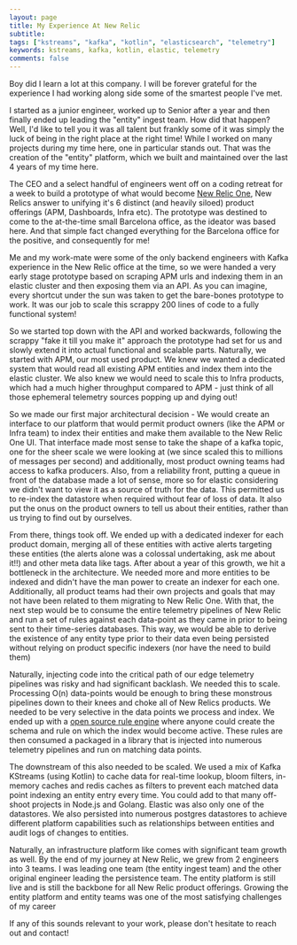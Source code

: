 ```yaml
---
layout: page
title: My Experience At New Relic
subtitle: 
tags: ["kstreams", "kafka", "kotlin", "elasticsearch", "telemetry"]
keywords: kstreams, kafka, kotlin, elastic, telemetry
comments: false
---
```


Boy did I learn a lot at this company. I will be forever grateful for the experience I had working along side some of the smartest people I've met. 

I started as a junior engineer, worked up to Senior after a year and then finally ended up leading the "entity" ingest team. How did that happen? Well, I'd like to tell you it was all talent but frankly some of it was simply the luck of being in the right place at the right time! While I worked on many projects during my time here, one in particular stands out. That was the creation of the "entity" platform, which we built and maintained over the last 4 years of my time here. 

The CEO and a select handful of engineers went off on a coding retreat for a week to build a prototype of what would become [New Relic One](https://newrelic.com/platform), New Relics answer to unifying it's 6 distinct (and heavily siloed) product offerings (APM, Dashboards, Infra etc). The prototype was destined to come to the at-the-time small Barcelona office, as the ideator was based here. And that simple fact changed everything for the Barcelona office for the positive, and consequently for me!

Me and my work-mate were some of the only backend engineers with Kafka experience in the New Relic office at the time, so we were handed a very early stage prototype based on scraping APM urls and indexing them in an elastic cluster and then exposing them via an API. As you can imagine, every shortcut under the sun was taken to get the bare-bones prototype to work. It was our job to scale this scrappy 200 lines of code to a fully functional system!

So we started top down with the API and worked backwards, following the scrappy "fake it till you make it" approach the prototype had set for us and slowly extend it into actual functional and scalable parts. Naturally, we started with APM, our most used product. We knew we wanted a dedicated system that would read all existing APM entities and index them into the elastic cluster. We also knew we would need to scale this to Infra products, which had a much higher throughput compared to APM - just think of all those ephemeral telemetry sources popping up and dying out!

So we made our first major architectural decision - We would create an interface to our platform that would permit product owners (like the APM or Infra team) to index their entities and make them available to the New Relic One UI. That interface made most sense to take the shape of a kafka topic, one for the sheer scale we were looking at (we since scaled this to millions of messages per second) and additionally, most product owning teams had access to kafka producers. Also, from a reliability front, putting a queue in front of the database made a lot of sense, more so for elastic considering we didn't want to view it as a source of truth for the data. This permitted us to re-index the datastore when required without fear of loss of data. It also put the onus on the product owners to tell us about their entities, rather than us trying to find out by ourselves.

From there, things took off. We ended up with a dedicated indexer for each product domain, merging all of these entities with active alerts targeting these entities (the alerts alone was a colossal undertaking, ask me about it!!) and other meta data like tags. After about a year of this growth, we hit a bottleneck in the architecture. We needed more and more entities to be indexed and didn't have the man power to create an indexer for each one. Additionally, all product teams had their own projects and goals that may not have been related to them migrating to New Relic One. With that, the next step would be to consume the entire 
telemetry pipelines of New Relic and run a set of rules against each data-point as they came in prior to being sent to their time-series databases. 
This way, we would be able to derive the existence of any entity type prior to their data even being persisted without relying on product specific indexers (nor have the need to build them)

Naturally, injecting code into the critical path of our edge telemetry pipelines was risky and had significant backlash. We needed this to scale. Processing O(n) data-points would be enough to bring these monstrous pipelines down to their knees and choke all of New Relics products. We needed to be very selective in the data points we process and index. We ended up with a [open source rule engine](https://github.com/newrelic/entity-definitions) where anyone could create the schema and rule on which the index would become active. These rules are then consumed a packaged in a library that is injected into numerous telemetry pipelines and run on matching data points. 

The downstream of this also needed to be scaled. We used a mix of Kafka KStreams (using Kotlin) to cache data for real-time lookup, bloom filters, in-memory caches and redis caches as filters to prevent each matched data point indexing an entity entry every time. You could add to that many off-shoot projects in Node.js and Golang. Elastic was also only one of the datastores. We also persisted into numerous postgres datastores to achieve different platform capabilities such as relationships between entities and audit logs of changes to entities. 

Naturally, an infrastructure platform like comes with significant team growth as well. By the end of my journey at New Relic, we grew from 2 engineers into 3 teams. I was leading one team (the entity ingest team) and the other original engineer leading the persistence team. The entity platform is still live and is still the backbone for all New Relic product offerings. Growing the entity platform and entity teams was one of the most satisfying challenges of my career

If any of this sounds relevant to your work, please don't hesitate to reach out and contact!